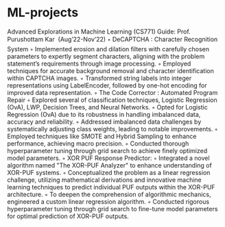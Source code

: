# ML-projects
Advanced Explorations in Machine Learning (CS771) Guide: Prof. Purushottam Kar  (Aug’22-Nov’22)
◦ DeCAPTCHA : Character Recognition System
◦ Implemented erosion and dilation filters with carefully chosen parameters to expertly segment characters, aligning
with the problem statement’s requirements through image processing.
◦ Employed techniques for accurate background removal and character identification within CAPTCHA images.
◦ Transformed string labels into integer representations using LabelEncoder, followed by one-hot encoding for
improved data representation.
◦ The Code Corrector : Automated Program Repair
◦ Explored several of classification techniques, Logistic Regression (OvA), LWP, Decision Trees, and Neural Networks.
◦ Opted for Logistic Regression (OvA) due to its robustness in handling imbalanced data, accuracy and reliability.
◦ Addressed imbalanced data challenges by systematically adjusting class weights, leading to notable improvements.
◦ Employed techniques like SMOTE and Hybrid Sampling to enhance performance, achieving macro precision.
◦ Conducted thorough hyperparameter tuning through grid search to achieve finely optimized model parameters.
◦ XOR PUF Response Predictor:
◦ Integrated a novel algorithm named "The XOR-PUF Analyzer" to enhance understanding of XOR-PUF systems.
◦ Conceptualized the problem as a linear regression challenge, utilizing mathematical derivations and innovative
machine learning techniques to predict individual PUF outputs within the XOR-PUF architecture.
◦ To deepen the comprehension of algorithmic mechanics, engineered a custom linear regression algorithm.
◦ Conducted rigorous hyperparameter tuning through grid search to fine-tune model parameters for optimal prediction
of XOR-PUF outputs.
